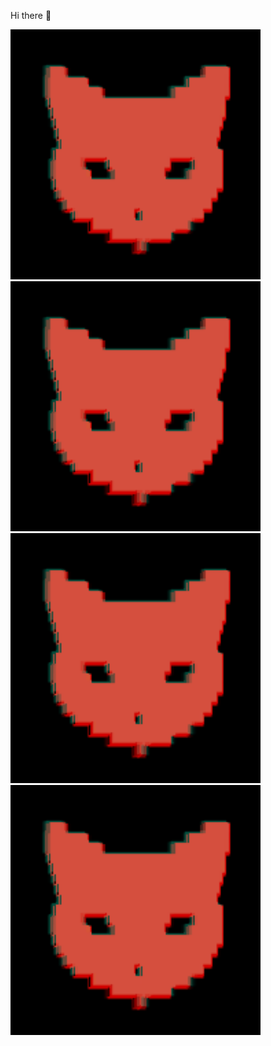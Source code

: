 Hi there 👋

<p float="left">
<!--startimg--><img src=https://raw.githubusercontent.com/Sceleratis/Sceleratis/main/.github/images/d-13.gif height=400; width=400; align=left; alt=Woops. Guess the image failed... /><!--endimg-->
<!--startimg--><img src=https://raw.githubusercontent.com/Sceleratis/Sceleratis/main/.github/images/d-13.gif height=400; width=400; align=left; alt=Woops. Guess the image failed... /><!--endimg-->
<!--startimg--><img src=https://raw.githubusercontent.com/Sceleratis/Sceleratis/main/.github/images/d-13.gif height=400; width=400; align=left; alt=Woops. Guess the image failed... /><!--endimg-->
<!--startimg--><img src=https://raw.githubusercontent.com/Sceleratis/Sceleratis/main/.github/images/d-13.gif height=400; width=400; align=left; alt=Woops. Guess the image failed... /><!--endimg-->
</p>

